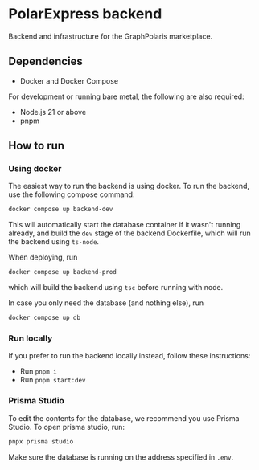 # PolarExpress backend
Backend and infrastructure for the GraphPolaris marketplace.

## Dependencies
- Docker and Docker Compose

For development or running bare metal, the following are also required:
- Node.js 21 or above 
- pnpm

## How to run
### Using docker
The easiest way to run the backend is using docker. To run the backend, use
the following compose command:

```sh
docker compose up backend-dev
```

This will automatically start the database container if it wasn't running
already, and build the `dev` stage of the backend Dockerfile, which will run
the backend using `ts-node`.

When deploying, run
```sh
docker compose up backend-prod
```
which will build the backend using `tsc` before running with node.

In case you only need the database (and nothing else), run
```sh
docker compose up db
```

### Run locally
If you prefer to run the backend locally instead, follow these instructions:
- Run `pnpm i`
- Run `pnpm start:dev`

### Prisma Studio
To edit the contents for the database, we recommend you use Prisma Studio. To
open prisma studio, run:
```sh
pnpx prisma studio
```
Make sure the database is running on the address specified in `.env`.